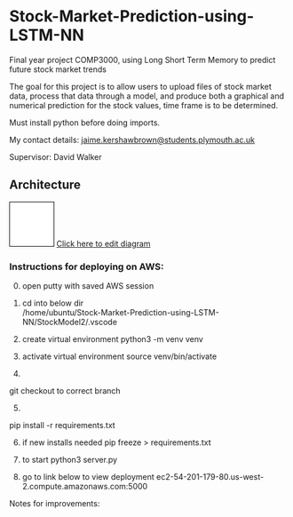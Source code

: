 # Stock-Market-Prediction-using-LSTM-NN
Final year project COMP3000, using Long Short Term Memory to predict future stock market trends

The goal for this project is to allow users to upload files of stock market data, process that data through a model, 
and produce both a graphical and numerical prediction for the stock values, time frame is to be determined.

Must install python before doing imports.


My contact details: jaime.kershawbrown@students.plymouth.ac.uk

Supervisor: David Walker

## Architecture
![Architecture Diagram](FYP_Architecture.png)
[Click here to edit diagram](https://app.diagrams.net/#Hjkershawbrown%2FStock-Market-Prediction-using-LSTM-NN%2Fmain%2FFYP_Architecture.png)

### Instructions for deploying on AWS:


0. open putty with saved AWS session

1. cd into below dir	
/home/ubuntu/Stock-Market-Prediction-using-LSTM-NN/StockModel2/.vscode

2. create virtual environment
python3 -m venv venv

3. activate virtual environment
source venv/bin/activate

4. 
git checkout to correct branch

5. 
pip install -r requirements.txt

6. if new installs needed 
pip freeze > requirements.txt 

7. to start
python3 server.py 

8. go to link below to view deployment
ec2-54-201-179-80.us-west-2.compute.amazonaws.com:5000

Notes for improvements:
